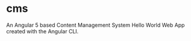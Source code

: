 # cms
An Angular 5 based Content Management System Hello World Web App created with the Angular CLI.
